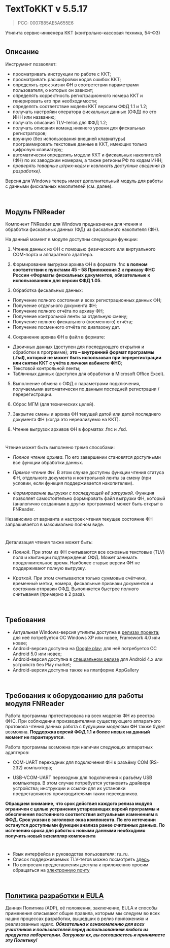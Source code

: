 # TextToKKT v 5.5.17
> PCC: 0007885AE5A655E6


Утилита сервис-инженера ККТ (контрольно-кассовая техника, 54-ФЗ)


#

## Описание

Инструмент позволяет:
- просматривать инструкции по работе с ККТ;
- просматривать расшифровки кодов ошибок ККТ;
- определять срок жизни ФН в соответствии параметрами пользователя, о которых он зависит;
- определять корректность регистрационного номера ККТ и генерировать его при необходимости;
- определять соответствие модели ККТ версиям ФФД 1.1 и 1.2;
- получать настройки оператора фискальных данных (ОФД) по его ИНН или названию;
- получать описания TLV-тегов для ФФД 1.2;
- получать описания команд нижнего уровня для фискальных регистраторов;
- вручную (без использования внешней клавиатуры) программировать текстовые данные в ККТ, имеющих только цифровую клавиатуру;
- автоматически определять модели ККТ и фискальных накопителей (ФН) по их заводским номерам, а также регионы РФ по кодам ИНН;
- *проверять товарные штрих-коды и извлекать доступные сведения (в разработке)*.

Версия для Windows теперь имеет дополнительный модуль для работы с данными фискальных накопителей (см. далее).

&nbsp;



## Модуль FNReader

Компонент FNReader для Windows предназначен для чтения и обработки фискальных данных (ФД) из фискального накопителя (ФН).

На данный момент в модуле доступны следующие функции:

1. Чтение данных из ФН с помощью физического или виртуального COM-порта и аппаратного адаптера.

2. Формирование выгрузки архива ФН в формате .fnc **в полном соответствии с пунктами 45 – 58 Приложения 2 к приказу ФНС России
«Форматы фискальных документов, обязательные к использованию» для версии ФФД 1.05**.

3. Обработка фискальных данных:
- Получение полного состояния и всех регистрационных данных ФН;
- Получение отдельного документа ФН;
- Получение полного отчёта по архиву ФН;
- Получение контрольной ленты за отдельную смену;
- Получение полного фискального (посменного) отчёта;
- Получение посменного отчёта по диапазону дат.

4. Сохранение архива ФН в файл в формате:
- Двоичных данных (доступен для последующего открытия и обработки в программе); **это – внутренний формат программы (.fsd),
  который не может быть использован при перерегистрации или снятии ККТ с учёта в личном кабинете ФНС**;
- Текстовой контрольной ленты;
- Табличных данных (доступен для обработки в Microsoft Office Excel).

5. Выполнение обмена с ОФД с параметрами подключения, получаемыми автоматически по данным последней регистрации / перерегистрации.

6. Сброс МГМ (для технических целей).

7. Закрытие смены и архива ФН текущей датой или датой последнего документа ФН (когда это нереализуемо на ККТ).

8. Чтение выгрузок архивов ФН в форматах .fnc и .fsd.

#

Чтение может быть выполнено тремя способами:

- *Полное чтение архива*. По его завершении становятся доступными все функции обработки данных.

- *Прямое чтение ФН*. В этом случае доступны функции чтения статуса ФН, отдельного документа и контрольной
ленты за смену (при условии, если функция поддерживается накопителем).

- *Формирование выгрузки с последующей её загрузкой*. Функция позволяет самостоятельно формировать файл
выгрузки ФН, который (аналогично созданным в других программах) может быть открыт в FNReader.

Независимо от варианта и настроек чтения текущее состояние ФН запрашивается в максимально полном виде.

#

Детализация чтения также может быть:

- *Полной*. При этом из ФН считываются все основные текстовые (TLV) поля и квитанции подтверждения ОФД. Может занимать продолжительное
время. Наиболее старые версии ФН не поддерживают полную выгрузку.

- *Краткой*. При этом считываются только суммовые счётчики, временны́е метки, номера, фискальные признаки документов и состояния
отправки ОФД. Выполняется быстрее полного считывания (примерно в 2 раза).

&nbsp;



## Требования

- Актуальная Windows-версия утилиты доступна в [релизах проекта](https://github.com/adslbarxatov/TextToKKT/releases);
для неё потребуется ОС Windows XP или новее, Framework 4.0 или новее;
- Android-версия доступна на [Google play](https://play.google.com/store/apps/details?id=com.RD_AAOW.TextToKKT);
для неё потребуется ОС Android 5.0 или новее;
- Android-версия доступна в [специальном релизе](https://github.com/adslbarxatov/TextToKKT/releases/tag/v5.1) для Android 4.x
или устройств без Play market;
- Android-версия доступна также на платформе AppGallery

&nbsp;



## Требования к оборудованию для работы модуля FNReader

Работа программы протестирована на всех моделях ФН из реестра ФНС.
При соблюдении производителями существующего аппаратного протокола чтения данных работа с будущими моделями ФН также будет возможна.
**Поддержка версий ФФД 1.1 и более новых на данный момент не гарантируется**.

Работа программы возможна при наличии следующих аппаратных адаптеров:

- COM-UART переходник для подключения ФН к разъёму COM (RS-232) компьютера;

- USB-VCOM-UART переходник для подключения к разъёму USB компьютера. В этом случае потребуется установить драйвера устройства;
инструкции и ссылки для их установки предоставляются производителями таких переходников.

**Обращаем внимание, что срок действия каждого релиза модуля ограничен с целью устранения устаревающих версий
программы и обеспечения постоянного соответствия актуальным изменениям в ФФД. Срок указан в заголовке окна компонента.
По его истечении останутся доступными функции анализа ранее считанных данных. По истечению срока для работы с новыми данными
необходимо получить новый экземпляр компонента**

#

- Язык интерфейса и руководства пользователя: ru_ru.
- Список поддерживаемых TLV-тегов можно посмотреть [здесь](https://github.com/adslbarxatov/TextToKKT/blob/master/src/FNReader/FNEnums.h).
- По вопросам предоставления доступа к приложению просим обращаться на [электронную почту](mailto://adslbarxatov@mail.ru)

&nbsp;



## [Политика разработки и EULA](https://adslbarxatov.github.io/ADP)

Данная Политика (ADP), её положения, заключение, EULA и способы применения
описывают общие правила, которым мы следуем во всех наших процессах разработки, вышедших в релиз приложениях
и реализованных идеях.
***Обязательна к ознакомлению для всех участников и пользователей перед использованием любого из продуктов лаборатории.
Загружая их, вы соглашаетесь и принимаете эту Политику!***

